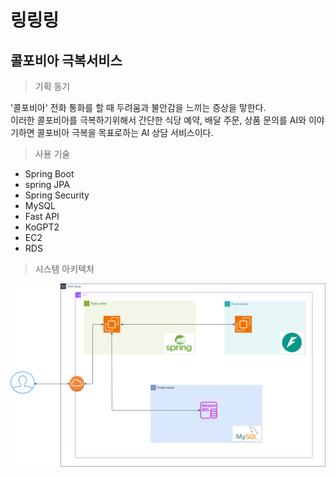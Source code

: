 # 링링링
## 콜포비아 극복서비스

> 기획 동기

'콜포비아' 전화 통화를 할 때 두려움과 불안감을 느끼는 증상을 맣한다.<br>
이러한 콜포비아를 극복하기위해서 간단한 식당 예약, 배달 주문, 상품 문의를 AI와 이야기하면 콜포비아 극복을 목표로하는 AI 상담 서비스이다. 

> 사용 기술

* Spring Boot
* spring JPA
* Spring Security
* MySQL
* Fast API
* KoGPT2
* EC2
* RDS
> 시스템 아키텍처
<img src="./img/ringringring.png"/>
